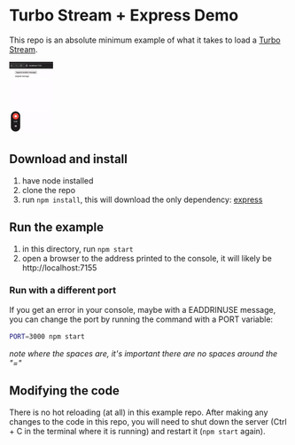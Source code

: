 # Turbo Stream + Express Demo

This repo is an absolute minimum example of what it takes to load a [Turbo Stream](https://turbo.hotwired.dev/handbook/streams).

![Turbo Example gif](./demo.gif)

## Download and install

1. have node installed
1. clone the repo
1. run `npm install`, this will download the only dependency: [express](https://expressjs.com/)

## Run the example

1. in this directory, run `npm start`
1. open a browser to the address printed to the console, it will likely be http://localhost:7155

### Run with a different port

If you get an error in your console, maybe with a EADDRINUSE message, you can change the port by running the command with a PORT variable:

```bash
PORT=3000 npm start
```

_note where the spaces are, it's important there are no spaces around the "="_

## Modifying the code

There is no hot reloading (at all) in this example repo.  After making any changes to the code in this repo, you will need to shut down the server (Ctrl + C in the terminal where it is running) and restart it (`npm start` again).

